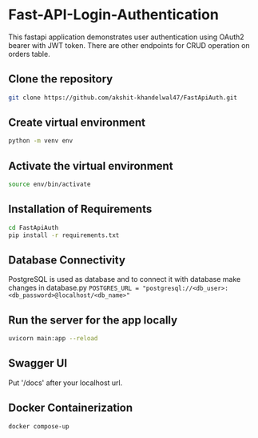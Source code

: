 # Fast-API-Login-Authentication
This fastapi application demonstrates user authentication using OAuth2 bearer with JWT token. There are other endpoints for CRUD operation on orders table.

## Clone the repository
```sh
git clone https://github.com/akshit-khandelwal47/FastApiAuth.git
```

## Create virtual environment
```sh
python -m venv env
```

## Activate the virtual environment
```sh
source env/bin/activate
```

## Installation of Requirements
```sh
cd FastApiAuth
pip install -r requirements.txt
```

## Database Connectivity
PostgreSQL is used as database and to connect it with database make changes in database.py
`POSTGRES_URL = "postgresql://<db_user>:<db_password>@localhost/<db_name>"`

## Run the server for the app locally
```sh
uvicorn main:app --reload
```

## Swagger UI
Put '/docs' after your localhost url.

## Docker Containerization
```sh
docker compose-up
```
